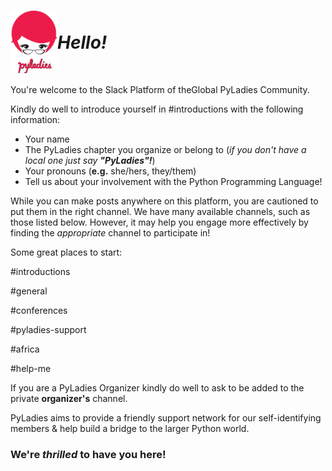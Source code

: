<H1><img align="left" height=100 src="images/Girlgeek_w_workmark.png"><br> 
  <em>Hello!</em></H1>

&nbsp;  

You're welcome to the Slack Platform of theGlobal PyLadies Community. 

Kindly do well to introduce yourself in #introductions with the following information:



- Your name
- The PyLadies chapter you organize or belong to (_if you don't have a local one just say **"PyLadies"!**_)
- Your pronouns (**e.g.** she/hers, they/them)
- Tell us about your involvement with the Python Programming Language!



While you can make posts anywhere on this platform, you are cautioned to put them in the right channel. We have many available channels, such as those listed below. However,  it may help you engage more effectively by finding the _appropriate_ channel to participate in! 

Some great places to start: 

\#introductions

\#general

\#conferences

\#pyladies-support

\#africa

\#help-me




If you are a PyLadies Organizer kindly do well to ask to be added to the private **organizer's** channel.

PyLadies aims to provide a friendly support network for our self-identifying members & help build a bridge to the larger Python world.

### We're _thrilled_ to have you here!